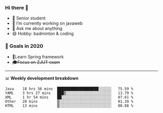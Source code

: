 

### Hi there 🐏

- 🌱 Senior student
- 🔭 I’m currently working on javaweb
- 💬 Ask me about anything
- 😄 Hobby: badminton & coding

### 🚀 Goals in 2020
+ 🍃Learn Spring framework
+ ~~🎓Focus on ZJUT exam~~
-------

📊 **Weekly development breakdown**
<!--START_SECTION:waka-->
```text
Java    18 hrs 56 mins  ███████████████████░░░░░░   75.59 % 
YAML    3 hrs 27 mins   ███▒░░░░░░░░░░░░░░░░░░░░░   13.79 % 
XML     1 hr 54 mins    ██░░░░░░░░░░░░░░░░░░░░░░░   07.61 % 
Other   20 mins         ▒░░░░░░░░░░░░░░░░░░░░░░░░   01.39 % 
HTML    13 mins         ▒░░░░░░░░░░░░░░░░░░░░░░░░   00.88 % 
```
<!--END_SECTION:waka-->
